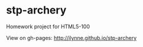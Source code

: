 stp-archery
===========

Homework project for HTML5-100

View on gh-pages: <http://ilynne.github.io/stp-archery>
